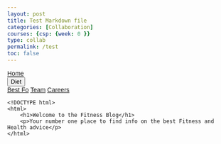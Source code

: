```yaml
---
layout: post
title: Test Markdown file
categories: [Collaboration]
courses: {csp: {week: 0 }}
type: collab
permalink: /test
toc: false
---
```


<!DOCTYPE html>
<html>
<head>
<meta name="viewport" content="width=device-width, initial-scale=1">
<style>
body {
  font-family: Arial, Helvetica, sans-serif;
  margin: 0;
}

.navbar {
  overflow: hidden;
  background-color: #333; 
}

.navbar a {
  float: left;
  font-size: 15px;
  color: green;
  text-align: center;
  padding: 14px 16px;
  text-decoration: none;
}

.subnav {
  float: left;
  overflow: hidden;
}

.subnav .subnavbtn {
  font-size: 16px;  
  border: none;
  outline: none;
  color: white;
  padding: 14px 16px;
  background-color: inherit;
  font-family: inherit;
  margin: 0;
}

.navbar a:hover, .subnav:hover .subnavbtn {
  background-color: red;
}

.subnav-content {
  display: none;
  position: absolute;
  left: 0;
  background-color: red;
  width: 100%;
  z-index: 1;
}

.subnav-content a {
  float: left;
  color: white;
  text-decoration: none;
}

.subnav-content a:hover {
  background-color: #eee;
  color: black;
}

.subnav:hover .subnav-content {
  display: block;
}
</style>
</head>
<body>

<div class="navbar">
  <a href="#home">Home</a>
  <div class="subnav">
    <button class="subnavbtn">Diet <i class="fa fa-caret-down"></i></button>
    <div class="subnav-content">
      <a href="#company">Best Fo</a>
      <a href="#team">Team</a>
      <a href="#careers">Careers</a>
    </div>

    <!DOCTYPE html>
    <html>
        <h1>Welcome to the Fitness Blog</h1>
        <p>Your number one place to find info on the best Fitness and Health advice</p>
    </html>   
  
